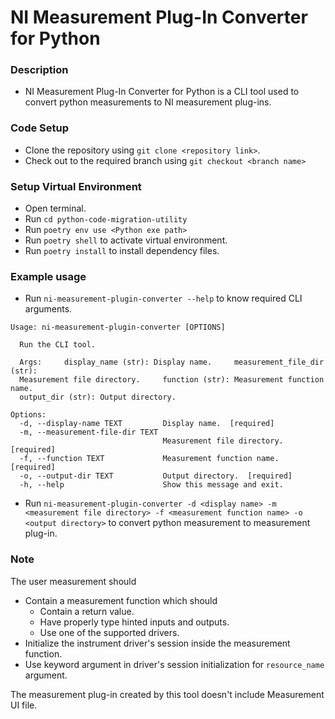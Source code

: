 # NI Measurement Plug-In Converter for Python

### Description

- NI Measurement Plug-In Converter for Python is a CLI tool used to convert python measurements to NI measurement plug-ins.

### Code Setup

- Clone the repository using `git clone <repository link>`.
- Check out to the required branch using `git checkout <branch name>`

### Setup Virtual Environment

- Open terminal.
- Run `cd python-code-migration-utility`
- Run `poetry env use <Python exe path>`
- Run `poetry shell` to activate virtual environment.
- Run `poetry install` to install dependency files.

### Example usage

- Run `ni-measurement-plugin-converter --help` to know required CLI arguments.
```
Usage: ni-measurement-plugin-converter [OPTIONS]

  Run the CLI tool.

  Args:     display_name (str): Display name.     measurement_file_dir (str):
  Measurement file directory.     function (str): Measurement function name.
  output_dir (str): Output directory.

Options:
  -d, --display-name TEXT         Display name.  [required]
  -m, --measurement-file-dir TEXT
                                  Measurement file directory.  [required]
  -f, --function TEXT             Measurement function name.  [required]
  -o, --output-dir TEXT           Output directory.  [required]
  -h, --help                      Show this message and exit.
```
- Run `ni-measurement-plugin-converter -d <display name> -m <measurement file directory> -f <measurement function name> -o <output directory>` to convert python measurement to measurement plug-in.


### Note

The user measurement should
- Contain a measurement function which should
  - Contain a return value.
  - Have properly type hinted inputs and outputs.
  - Use one of the supported drivers.
- Initialize the instrument driver's session inside the measurement function.
- Use keyword argument in driver's session initialization for `resource_name` argument.

The measurement plug-in created by this tool doesn't include Measurement UI file.